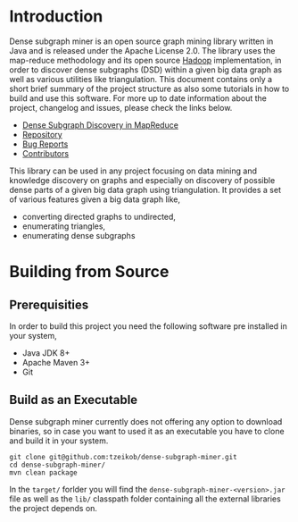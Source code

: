 # Introduction #
Dense subgraph miner is an open source graph mining library written in Java and is released under the Apache License 2.0. The library uses the map-reduce methodology and its open source [Hadoop](http://hadoop.apache.org/) implementation, in order to discover dense subgraphs (DSD) within a given big data graph as well as various utilities like triangulation. This document contains only a short brief summary of the project structure as also some tutorials in how to build and use this software. For more up to date information about the project, changelog and issues, please check the links below.

* [Dense Subgraph Discovery in MapReduce](http://ikee.lib.auth.gr/record/131717/files/GRI-2013-10394.pdf?version=1)
* [Repository](https://github.com/tzeikob/dense-subgraph-miner)
* [Bug Reports](https://github.com/tzeikob/dense-subgraph-miner/issues)
* [Contributors](https://github.com/tzeikob/dense-subgraph-miner/graphs/contributors)

This library can be used in any project focusing on data mining and knowledge discovery on graphs and especially on discovery of possible dense parts of a given big data graph using triangulation. It provides a set of various features given a big data graph like,

* converting directed graphs to undirected,
* enumerating triangles,
* enumerating dense subgraphs

# Building from Source #
## Prerequisities ##

In order to build this project you need the following software pre installed in your system,

* Java JDK 8+
* Apache Maven 3+
* Git

## Build as an Executable ##
Dense subgraph miner currently does not offering any option to download binaries, so in case you want to used it as an executable you have to clone and build it in your system.

```
git clone git@github.com:tzeikob/dense-subgraph-miner.git
cd dense-subgraph-miner/
mvn clean package
```

In the `target/` forlder you will find the `dense-subgraph-miner-<version>.jar` file as well as the `lib/` classpath folder containing all the external libraries the project depends on.

